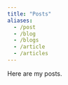 ```yaml
---
title: "Posts"
aliases:
  - /post
  - /blog
  - /blogs
  - /article
  - /articles
---
```


Here are my posts.